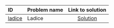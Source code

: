 | ID | Problem name | Link to solution |
|:---|:---|:---:|
| [ladice](https://open.kattis.com/problems/ladice) | Ladice | [Solution](https://github.com/versenyi98/kattis-solutions/tree/main/solutions/Ladice)|
